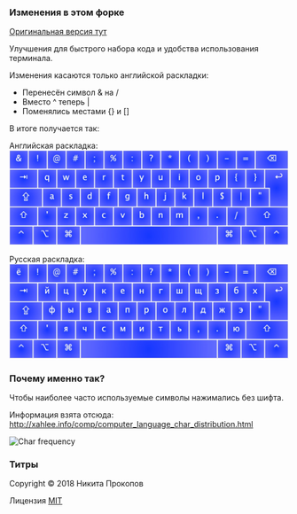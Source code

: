 ### Изменения в этом форке

[Оригинальная версия тут](https://github.com/tonsky/Universal-Layout)

Улучшения для быстрого набора кода и удобства использования терминала.

Изменения касаются только английской раскладки:

- Перенесён символ & на /
- Вместо ^ теперь |
- Поменялись местами {} и []

В итоге получается так:

Английская раскладка:
![English](https://github.com/vizakenjack/Universal-Layout/raw/master/img/en.jpg)

Русская раскладка:
![Russian](https://github.com/vizakenjack/Universal-Layout/raw/master/img/ru.jpg)

### Почему именно так?

Чтобы наиболее часто используемые символы нажимались без шифта.

Информация взята отсюда:
http://xahlee.info/comp/computer_language_char_distribution.html

![Char frequency](http://xahlee.info/comp/i/computer_language_char_frequency.png)

### Титры

Copyright © 2018 Никита Прокопов

Лицензия [MIT](https://github.com/tonsky/Universal-Layout/blob/master/LICENSE)
